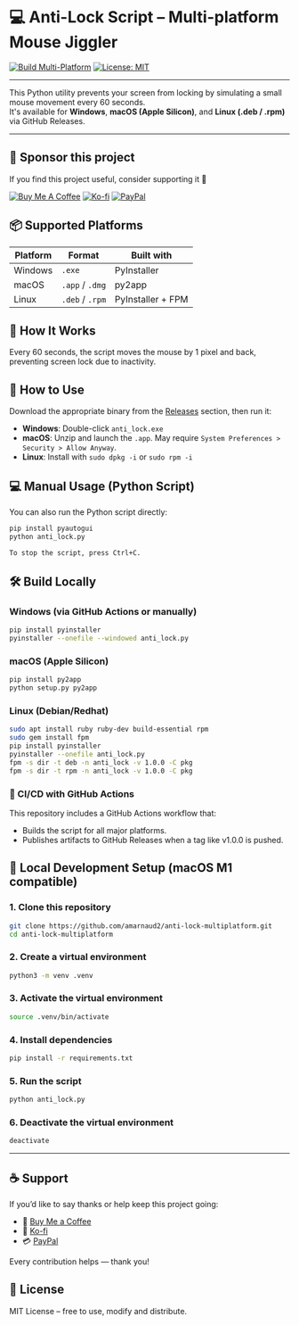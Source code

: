 # 💻 Anti-Lock Script – Multi-platform Mouse Jiggler

[![Build Multi-Platform](https://github.com/amarnaud2/anti-lock/actions/workflows/build-multiplatform.yml/badge.svg)](https://github.com/amarnaud2/anti-lock/actions/workflows/build-multiplatform.yml)
[![License: MIT](https://img.shields.io/badge/License-MIT-yellow.svg)](LICENSE)

---

This Python utility prevents your screen from locking by simulating a small mouse movement every 60 seconds.  
It's available for **Windows**, **macOS (Apple Silicon)**, and **Linux (.deb / .rpm)** via GitHub Releases.

---

## 💖 Sponsor this project

If you find this project useful, consider supporting it 🙏

[![Buy Me A Coffee](https://img.shields.io/badge/-Buy%20me%20a%20coffee-ffdd00?logo=buymeacoffee&logoColor=black&style=flat)](https://www.buymeacoffee.com/amarnaud2)
[![Ko-fi](https://img.shields.io/badge/-Support%20me%20on%20Ko--fi-29abe0?logo=ko-fi&logoColor=white&style=flat)](https://ko-fi.com/amarnaud2)
[![PayPal](https://img.shields.io/badge/-Donate%20via%20PayPal-00457C?logo=paypal&logoColor=white&style=flat)](https://paypal.me/arnaud2m)

## 📦 Supported Platforms

| Platform | Format         | Built with           |
|----------|----------------|----------------------|
| Windows  | `.exe`         | PyInstaller          |
| macOS    | `.app` / `.dmg`| py2app               |
| Linux    | `.deb` / `.rpm`| PyInstaller + FPM    |

## 🚀 How It Works

Every 60 seconds, the script moves the mouse by 1 pixel and back, preventing screen lock due to inactivity.

## 🔧 How to Use

Download the appropriate binary from the [Releases](https://github.com/amarnaud2/anti-lock-multiplatform/releases) section, then run it:

- **Windows**: Double-click `anti_lock.exe`
- **macOS**: Unzip and launch the `.app`. May require `System Preferences > Security > Allow Anyway`.
- **Linux**: Install with `sudo dpkg -i` or `sudo rpm -i`

## 💻 Manual Usage (Python Script)

You can also run the Python script directly:

```bash
pip install pyautogui
python anti_lock.py

To stop the script, press Ctrl+C.
``` 

## 🛠️ Build Locally

### Windows (via GitHub Actions or manually)

```bash
pip install pyinstaller
pyinstaller --onefile --windowed anti_lock.py
```

### macOS (Apple Silicon)

```bash
pip install py2app
python setup.py py2app
```

### Linux (Debian/Redhat)

```bash
sudo apt install ruby ruby-dev build-essential rpm
sudo gem install fpm
pip install pyinstaller
pyinstaller --onefile anti_lock.py
fpm -s dir -t deb -n anti_lock -v 1.0.0 -C pkg
fpm -s dir -t rpm -n anti_lock -v 1.0.0 -C pkg
```

### 🤖 CI/CD with GitHub Actions

This repository includes a GitHub Actions workflow that:

- Builds the script for all major platforms.
- Publishes artifacts to GitHub Releases when a tag like v1.0.0 is pushed.

## 🧪 Local Development Setup (macOS M1 compatible)

### 1. Clone this repository

```bash
git clone https://github.com/amarnaud2/anti-lock-multiplatform.git
cd anti-lock-multiplatform
```

### 2. Create a virtual environment

```bash
python3 -m venv .venv
```

### 3. Activate the virtual environment

```bash
source .venv/bin/activate
```

### 4. Install dependencies

```bash
pip install -r requirements.txt
```

### 5. Run the script

```bash
python anti_lock.py
```

### 6. Deactivate the virtual environment

```bash
deactivate
```

---

## ☕ Support

If you’d like to say thanks or help keep this project going:

- 💛 [Buy Me a Coffee](https://www.buymeacoffee.com/amarnaud2)
- 💙 [Ko-fi](https://ko-fi.com/amarnaud2)
- 💳 [PayPal](https://paypal.me/arnaud2m)

Every contribution helps — thank you!

## 📜 License

MIT License – free to use, modify and distribute.



